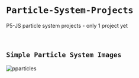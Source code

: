 # ```Particle-System-Projects```
P5-JS particle system projects - only 1 project yet

<br>

## ```Simple Particle System Images```
![pparticles](https://user-images.githubusercontent.com/59234436/98487107-50b6f500-21ef-11eb-8d46-f1ae16b02a26.JPG)
